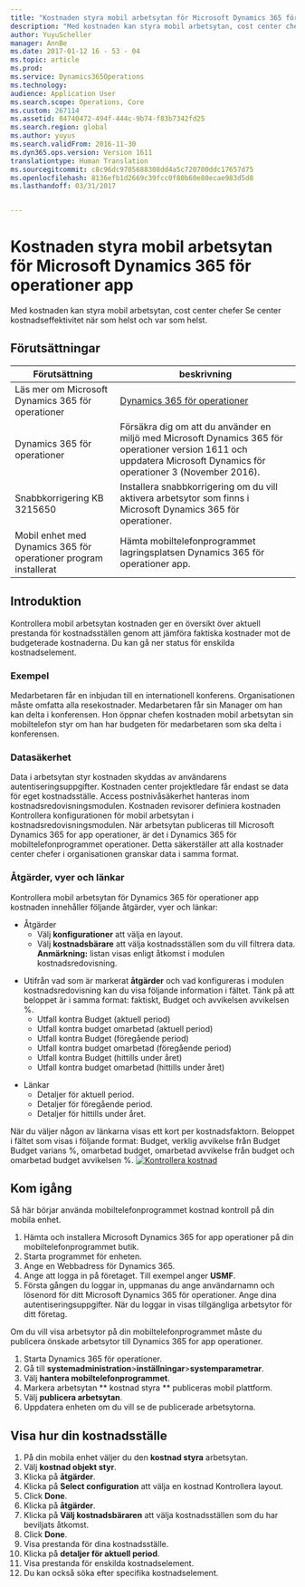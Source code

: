 ```yaml
---
title: "Kostnaden styra mobil arbetsytan för Microsoft Dynamics 365 för operationer app"
description: "Med kostnaden kan styra mobil arbetsytan, cost center chefer Se center kostnadseffektivitet när som helst och var som helst."
author: YuyuScheller
manager: AnnBe
ms.date: 2017-01-12 16 - 53 - 04
ms.topic: article
ms.prod: 
ms.service: Dynamics365Operations
ms.technology: 
audience: Application User
ms.search.scope: Operations, Core
ms.custom: 267114
ms.assetid: 84740472-494f-444c-9b74-f83b7342fd25
ms.search.region: global
ms.author: yuyus
ms.search.validFrom: 2016-11-30
ms.dyn365.ops.version: Version 1611
translationtype: Human Translation
ms.sourcegitcommit: c8c96dc9705688308dd4a5c720700ddc17657d75
ms.openlocfilehash: 8136efb1d2669c39fcc0f80b60e80ecae983d5d8
ms.lasthandoff: 03/31/2017


---
```


# <a name="cost-controlling-mobile-workspace-for-microsoft-dynamics-365-for-operations-app"></a>Kostnaden styra mobil arbetsytan för Microsoft Dynamics 365 för operationer app

Med kostnaden kan styra mobil arbetsytan, cost center chefer Se center kostnadseffektivitet när som helst och var som helst. 

<a name="prerequisites"></a>Förutsättningar
-------------

| Förutsättning                                                         | beskrivning                                                                                                                                                                   |
|----------------------------------------------------------------------|-------------------------------------------------------------------------------------------------------------------------------------------------------------------------------|
| Läs mer om Microsoft Dynamics 365 för operationer | [Dynamics 365 för operationer](/dynamics365/operations/dev-itpro/mobile-apps/mobile-platform)                                                              |
| Dynamics 365 för operationer                                          | Försäkra dig om att du använder en miljö med Microsoft Dynamics 365 för operationer version 1611 och uppdatera Microsoft Dynamics för operationer 3 (November 2016). |
| Snabbkorrigering KB 3215650                                                    | Installera snabbkorrigering om du vill aktivera arbetsytor som finns i Microsoft Dynamics 365 för operationer.                                                                       |
| Mobil enhet med Dynamics 365 för operationer program installerat | Hämta mobiltelefonprogrammet lagringsplatsen Dynamics 365 för operationer app.                                                                                                      |

## <a name="introduction"></a>Introduktion
Kontrollera mobil arbetsytan kostnaden ger en översikt över aktuell prestanda för kostnadsställen genom att jämföra faktiska kostnader mot de budgeterade kostnaderna. Du kan gå ner status för enskilda kostnadselement.

### <a name="example"></a>Exempel

Medarbetaren får en inbjudan till en internationell konferens. Organisationen måste omfatta alla resekostnader. Medarbetaren får sin Manager om han kan delta i konferensen. Hon öppnar chefen kostnaden mobil arbetsytan sin mobiltelefon styr om han har budgeten för medarbetaren som ska delta i konferensen.

### <a name="data-security"></a>Datasäkerhet

Data i arbetsytan styr kostnaden skyddas av användarens autentiseringsuppgifter. Kostnaden center projektledare får endast se data för eget kostnadsställe. Access postnivåsäkerhet hanteras inom kostnadsredovisningsmodulen. Kostnaden revisorer definiera kostnaden Kontrollera konfigurationen för mobil arbetsytan i kostnadsredovisningsmodulen. När arbetsytan publiceras till Microsoft Dynamics 365 for app operationer, är det i Dynamics 365 för mobiltelefonprogrammet operationer. Detta säkerställer att alla kostnader center chefer i organisationen granskar data i samma format.

### <a name="actions-views-and-links"></a>Åtgärder, vyer och länkar

Kontrollera mobil arbetsytan för Dynamics 365 för operationer app kostnaden innehåller följande åtgärder, vyer och länkar:

-   Åtgärder 
    -   Välj **konfigurationer** att välja en layout.
    -   Välj **kostnadsbärare** att välja kostnadsställen som du vill filtrera data. **Anmärkning:** listan visas enligt åtkomst i modulen kostnadsredovisning.

<!-- -->

-   Utifrån vad som är markerat **åtgärder** och vad konfigureras i modulen kostnadsredovisning kan du visa följande information i fältet. Tänk på att beloppet är i samma format: faktiskt, Budget och avvikelsen avvikelsen %. 
    -   Utfall kontra Budget (aktuell period)
    -   Utfall kontra budget omarbetad (aktuell period)
    -   Utfall kontra Budget (föregående period)
    -   Utfall kontra budget omarbetad (föregående period)
    -   Utfall kontra Budget (hittills under året)
    -   Utfall kontra budget omarbetad (hittills under året)

<!-- -->

-   Länkar
    -   Detaljer för aktuell period.
    -   Detaljer för föregående period.
    -   Detaljer för hittills under året.

När du väljer någon av länkarna visas ett kort per kostnadsfaktorn. Beloppet i fältet som visas i följande format: Budget, verklig avvikelse från Budget Budget varians %, omarbetad budget, omarbetad avvikelse från budget och omarbetad budget avvikelsen %.  [![Kontrollera kostnad](./media/cost-controlling.png)](./media/cost-controlling.png)

## <a name="get-started"></a>Kom igång
Så här börjar använda mobiltelefonprogrammet kostnad kontroll på din mobila enhet.

1.  Hämta och installera Microsoft Dynamics 365 for app operationer på din mobiltelefonprogrammet butik.
2.  Starta programmet för enheten.
3.  Ange en Webbadress för Dynamics 365.
4.  Ange att logga in på företaget. Till exempel anger **USMF**.
5.  Första gången du loggar in, uppmanas du ange användarnamn och lösenord för ditt Microsoft Dynamics 365 för operationer. Ange dina autentiseringsuppgifter. När du loggar in visas tillgängliga arbetsytor för ditt företag.

Om du vill visa arbetsytor på din mobiltelefonprogrammet måste du publicera önskade arbetsytor till Dynamics 365 for app operationer.

1.  Starta Dynamics 365 för operationer.
2.  Gå till **systemadministration**&gt;**inställningar**&gt;**systemparametrar**.
3.  Välj **hantera mobiltelefonprogrammet**.
4.  Markera arbetsytan ** kostnad styra ** publiceras mobil plattform.
5.  Välj **publicera arbetsytan**.
6.  Uppdatera enheten om du vill se de publicerade arbetsytorna.

## <a name="view-the-performance-of-your-cost-center"></a>Visa hur din kostnadsställe
1.  På din mobila enhet väljer du den **kostnad styra** arbetsytan.
2.  Välj **kostnad objekt styr**.
3.  Klicka på **åtgärder**.
4.  Klicka på **Select configuration** att välja en kostnad Kontrollera layout.
5.  Click **Done**.
6.  Klicka på **åtgärder**.
7.  Klicka på **Välj kostnadsbäraren** att välja kostnadsställen som du har beviljats åtkomst.
8.  Click **Done**.
9.  Visa prestanda för dina kostnadsställe.
10. Klicka på **detaljer för aktuell period**.
11. Visa prestanda för enskilda kostnadselement.
12. Du kan också söka efter specifika kostnadselement.



